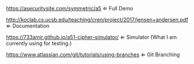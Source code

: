 https://asecuritysite.com/symmetric/a5 ⇐ Full Demo

http://koclab.cs.ucsb.edu/teaching/cren/project/2017/jensen+andersen.pdf ⇐ Documentation

https://733amir.github.io/a51-cipher-simulator/ ⇐ Simulator (What I am currently using for testing.)

https://www.atlassian.com/git/tutorials/using-branches ⇐ Git Branching
